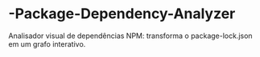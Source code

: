 # -Package-Dependency-Analyzer
Analisador visual de dependências NPM: transforma o package-lock.json em um grafo interativo.
